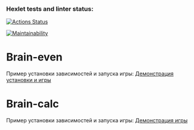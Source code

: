 ### Hexlet tests and linter status:
[![Actions Status](https://github.com/Beleg313/php-project-45/actions/workflows/hexlet-check.yml/badge.svg)](https://github.com/Beleg313/php-project-45/actions)

[![Maintainability](https://api.codeclimate.com/v1/badges/46da06c296897eb7b1eb/maintainability)](https://codeclimate.com/github/Beleg313/php-project-45/maintainability)

# Brain-even

Пример установки зависимостей и запуска игры:
[Демонстрация установки и игры](https://asciinema.org/a/GfqjOPUqX4ux4TtBIYbZMloqC)

# Brain-calc

Пример установки зависимостей и запуска игры:
[Демонстрация игры](https://asciinema.org/a/RjKztWH4atkCSVqXyiagMBiQq)

